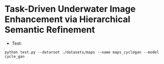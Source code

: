 Task-Driven Underwater Image Enhancement via Hierarchical Semantic Refinement
====


- Test:
```
python test.py --dataroot ./datasets/maps --name maps_cyclegan --model cycle_gan
```
